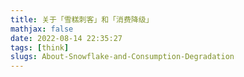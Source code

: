 ```yaml
---
title: 关于「雪糕刺客」和「消费降级」
mathjax: false
date: 2022-08-14 22:35:27
tags: [think]
slugs: About-Snowflake-and-Consumption-Degradation
---
```


